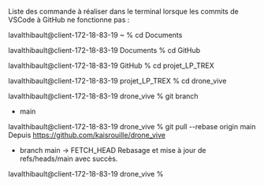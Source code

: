Liste des commande à réaliser dans le terminal lorsque les commits de VSCode à GitHub ne fonctionne pas :

lavalthibault@client-172-18-83-19 ~ % cd Documents  

lavalthibault@client-172-18-83-19 Documents % cd GitHub    

lavalthibault@client-172-18-83-19 GitHub % cd projet_LP_TREX 

lavalthibault@client-172-18-83-19 projet_LP_TREX % cd drone_vive    

lavalthibault@client-172-18-83-19 drone_vive % git branch                   
* main

lavalthibault@client-172-18-83-19 drone_vive % git pull --rebase origin main
Depuis https://github.com/kaisrouille/drone_vive
 * branch            main       -> FETCH_HEAD
Rebasage et mise à jour de refs/heads/main avec succès.

lavalthibault@client-172-18-83-19 drone_vive % 
